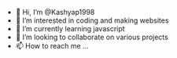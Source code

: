 - 👋 Hi, I’m @Kashyap1998
- 👀 I’m interested in coding and making websites 
- 🌱 I’m currently learning javascript 
- 💞️ I’m looking to collaborate on various projects 
- 📫 How to reach me ...

<!---
Kashyap1998/Kashyap1998 is a ✨ special ✨ repository because its `README.md` (this file) appears on your GitHub profile.
You can click the Preview link to take a look at your changes.
--->
